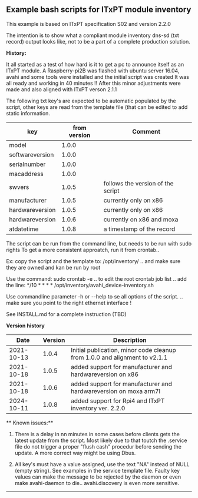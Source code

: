 **Example bash scripts for ITxPT module inventory**
--------------------------------------
This example is based on ITxPT specification S02 and version 2.2.0

The intention is to show what a compliant module inventory dns-sd (txt record) output looks like, not to be a part of a complete production solution.


**History:**

It all started as a test of how hard is it to get a pc to announce itself as an ITxPT module.
A Raspberry-pi2B was flashed with ubuntu server 16.04, avahi and some tools were installed and the initial script was created
It was all ready and working in 40 minutes !!
After this minor adjustments were made and also aligned with ITxPT verson 2.1.1

The following txt key's are expected to be automatic populated by the script, other keys are read from the template file (that can be edited to add static information.

| key             | from version | Comment                           |
|-----------------|--------------|-----------------------------------|
| model           | 1.0.0        |                                   |
| softwareversion | 1.0.0        |                                   |
| serialnumber    | 1.0.0        |                                   |
| macaddress      | 1.0.0        |                                   |
| swvers          | 1.0.5        | follows the version of the script |
| manufacturer    | 1.0.5        | currently only on x86             |
| hardwareversion | 1.0.5        | currently only on x86             |
| hardwareversion | 1.0.6        | currently on x86 and moxa         |
| atdatetime      | 1.0.8        | a timestamp of the record         |

The script can be run from the command line, but needs to be run with sudo rights
To get a more consistent approatch, run it from crontab..

Ex:
copy the script and the template to:
/opt/inventory/
.. and make sure they are owned and kan be run by root

Use the command: sudo crontab -e
.. to edit the root crontab job list
.. add the line:
*/10 * * * * /opt/inventory/avahi_device-inventory.sh



Use commandline parameter -h or --help to se all options of the script.
.. make sure you point to the right ethernet interface !


See INSTALL.md for a complete instruction (TBD)

**Version history**

| Date       | Version | Description                                                                   |
|------------|---------|-------------------------------------------------------------------------------|
| 2021-10-13 | 1.0.4   | Initial publication, minor code cleanup from 1.0.0 and alignment to v2.1.1    |
| 2021-10-18 | 1.0.5   | added support for manufacturer and hardwareversion on x86                     |
| 2021-10-18 | 1.0.6   | added support for manufacturer and hardwareversion on moxa arm7l              |
| 2024-10-11 | 1.0.8   | added support for Rpi4 and ITxPT inventory ver. 2.2.0                         |

** Known issues:**
1. There is a delay in nn minutes in some cases before clients gets the latest update from the script. Most likely due to that toutch the .service file do not trigger a proper "flush cash" procedur before sending the update. A more correct way might be using Dbus.

2. All key's must have a value assigned, use the text "NA" instead of NULL (empty string). See examples in the service template file.
Faulty key values can make the message to be rejected by the daemon or even make avahi-daemon to die.. avahi.discovery is even more sensitive.

--------------------------------------------------------------

